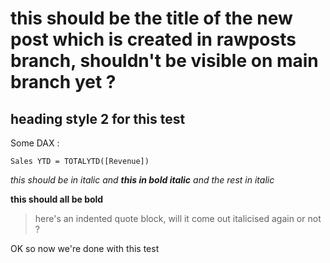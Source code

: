 # this should be the title of the new post which is created in rawposts branch, shouldn't be visible on main branch yet ?

## heading style 2 for this test

Some DAX :

```
Sales YTD = TOTALYTD([Revenue])
```

*this should be in italic and **this in bold italic** and the rest in italic*

**this should all be bold**

> here's an indented quote block, will it come out italicised again or not ?

OK so now we're done with this test
